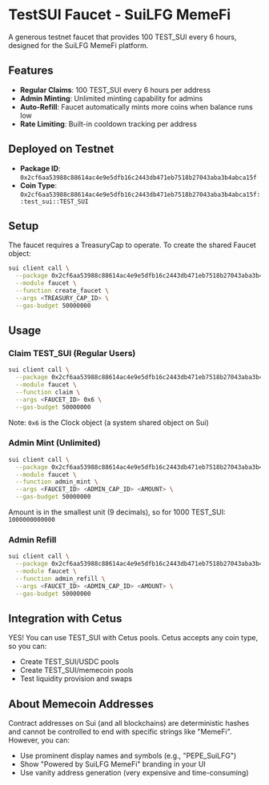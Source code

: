 # TestSUI Faucet - SuiLFG MemeFi

A generous testnet faucet that provides 100 TEST_SUI every 6 hours, designed for the SuiLFG MemeFi platform.

## Features

- **Regular Claims**: 100 TEST_SUI every 6 hours per address
- **Admin Minting**: Unlimited minting capability for admins
- **Auto-Refill**: Faucet automatically mints more coins when balance runs low
- **Rate Limiting**: Built-in cooldown tracking per address

## Deployed on Testnet

- **Package ID**: `0x2cf6aa53988c88614ac4e9e5dfb16c2443db471eb7518b27043aba3b4abca15f`
- **Coin Type**: `0x2cf6aa53988c88614ac4e9e5dfb16c2443db471eb7518b27043aba3b4abca15f::test_sui::TEST_SUI`

## Setup

The faucet requires a TreasuryCap to operate. To create the shared Faucet object:

```bash
sui client call \
  --package 0x2cf6aa53988c88614ac4e9e5dfb16c2443db471eb7518b27043aba3b4abca15f \
  --module faucet \
  --function create_faucet \
  --args <TREASURY_CAP_ID> \
  --gas-budget 50000000
```

## Usage

### Claim TEST_SUI (Regular Users)

```bash
sui client call \
  --package 0x2cf6aa53988c88614ac4e9e5dfb16c2443db471eb7518b27043aba3b4abca15f \
  --module faucet \
  --function claim \
  --args <FAUCET_ID> 0x6 \
  --gas-budget 50000000
```

Note: `0x6` is the Clock object (a system shared object on Sui)

### Admin Mint (Unlimited)

```bash
sui client call \
  --package 0x2cf6aa53988c88614ac4e9e5dfb16c2443db471eb7518b27043aba3b4abca15f \
  --module faucet \
  --function admin_mint \
  --args <FAUCET_ID> <ADMIN_CAP_ID> <AMOUNT> \
  --gas-budget 50000000
```

Amount is in the smallest unit (9 decimals), so for 1000 TEST_SUI: `1000000000000`

### Admin Refill

```bash
sui client call \
  --package 0x2cf6aa53988c88614ac4e9e5dfb16c2443db471eb7518b27043aba3b4abca15f \
  --module faucet \
  --function admin_refill \
  --args <FAUCET_ID> <ADMIN_CAP_ID> <AMOUNT> \
  --gas-budget 50000000
```

## Integration with Cetus

YES! You can use TEST_SUI with Cetus pools. Cetus accepts any coin type, so you can:
- Create TEST_SUI/USDC pools
- Create TEST_SUI/memecoin pools
- Test liquidity provision and swaps

## About Memecoin Addresses

Contract addresses on Sui (and all blockchains) are deterministic hashes and cannot be controlled to end with specific strings like "MemeFi". However, you can:
- Use prominent display names and symbols (e.g., "PEPE_SuiLFG")
- Show "Powered by SuiLFG MemeFi" branding in your UI
- Use vanity address generation (very expensive and time-consuming)
